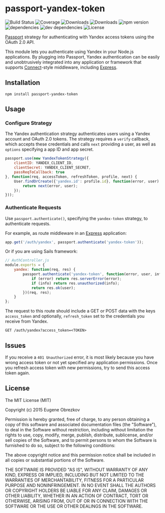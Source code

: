 # passport-yandex-token

![Build Status](https://img.shields.io/travis/ghaiklor/passport-yandex-token.svg)
![Coverage](https://img.shields.io/coveralls/ghaiklor/passport-yandex-token.svg)
![Downloads](https://img.shields.io/npm/dm/passport-yandex-token.svg)
![Downloads](https://img.shields.io/npm/dt/passport-yandex-token.svg)
![npm version](https://img.shields.io/npm/v/passport-yandex-token.svg)
![dependencies](https://img.shields.io/david/ghaiklor/passport-yandex-token.svg)
![dev dependencies](https://img.shields.io/david/dev/ghaiklor/passport-yandex-token.svg)
![License](https://img.shields.io/npm/l/passport-yandex-token.svg)

[Passport](http://passportjs.org/) strategy for authenticating with Yandex access tokens using the OAuth 2.0 API.

This module lets you authenticate using Yandex in your Node.js applications.
By plugging into Passport, Yandex authentication can be easily and unobtrusively integrated into any application or framework that supports [Connect](http://www.senchalabs.org/connect/)-style middleware, including [Express](http://expressjs.com/).

## Installation

```shell
npm install passport-yandex-token
```

## Usage

### Configure Strategy

The Yandex authentication strategy authenticates users using a Yandex account and OAuth 2.0 tokens.
The strategy requires a `verify` callback, which accepts these credentials and calls `next` providing a user, as well as `options` specifying a app ID and app secret.

```javascript
passport.use(new YandexTokenStrategy({
    clientID: YANDEX_CLIENT_ID,
    clientSecret: YANDEX_CLIENT_SECRET,
    passReqToCallback: true
}, function(req, accessToken, refreshToken, profile, next) {
    User.findOrCreate({'yandex.id': profile.id}, function(error, user) {
        return next(error, user);
    });
}));
```

### Authenticate Requests

Use `passport.authenticate()`, specifying the `yandex-token` strategy, to authenticate requests.

For example, as route middleware in an [Express](http://expressjs.com/) application:

```javascript
app.get('/auth/yandex', passport.authenticate('yandex-token'));
```

Or if you are using Sails framework:

```javascript
// AuthController.js
module.exports = {
    yandex: function(req, res) {
        passport.authenticate('yandex-token', function(error, user, info) {
            if (error) return res.serverError(error);
            if (info) return res.unauthorized(info);
            return res.ok(user);
        })(req, res);
    }
};
```

The request to this route should include a GET or POST data with the keys `access_token` and optionally, `refresh_token` set to the credentials you receive from Yandex.

```
GET /auth/yandex?access_token=<TOKEN>
```

## Issues

If you receive a `401 Unauthorized` error, it is most likely because you have wrong access token or not yet specified any application permissions.
Once you refresh access token with new permissions, try to send this access token again.

## License

The MIT License (MIT)

Copyright (c) 2015 Eugene Obrezkov

Permission is hereby granted, free of charge, to any person obtaining a copy
of this software and associated documentation files (the "Software"), to deal
in the Software without restriction, including without limitation the rights
to use, copy, modify, merge, publish, distribute, sublicense, and/or sell
copies of the Software, and to permit persons to whom the Software is
furnished to do so, subject to the following conditions:

The above copyright notice and this permission notice shall be included in all
copies or substantial portions of the Software.

THE SOFTWARE IS PROVIDED "AS IS", WITHOUT WARRANTY OF ANY KIND, EXPRESS OR
IMPLIED, INCLUDING BUT NOT LIMITED TO THE WARRANTIES OF MERCHANTABILITY,
FITNESS FOR A PARTICULAR PURPOSE AND NONINFRINGEMENT. IN NO EVENT SHALL THE
AUTHORS OR COPYRIGHT HOLDERS BE LIABLE FOR ANY CLAIM, DAMAGES OR OTHER
LIABILITY, WHETHER IN AN ACTION OF CONTRACT, TORT OR OTHERWISE, ARISING FROM,
OUT OF OR IN CONNECTION WITH THE SOFTWARE OR THE USE OR OTHER DEALINGS IN THE
SOFTWARE.
